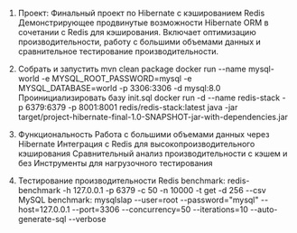 1. Проект: Финальный проект по Hibernate с кэшированием Redis
   Демонстрирующее продвинутые возможности Hibernate ORM в сочетании с Redis для кэширования.
   Включает оптимизацию производительности, работу с большими объемами данных и сравнительное тестирование
   производительности.

2. Собрать и запустить
   mvn clean package
   docker run --name mysql-world -e MYSQL_ROOT_PASSWORD=mysql -e MYSQL_DATABASE=world -p 3306:3306 -d mysql:8.0
   Проинициализировать базу init.sql
   docker run -d --name redis-stack -p 6379:6379 -p 8001:8001 redis/redis-stack:latest
   java -jar target/project-hibernate-final-1.0-SNAPSHOT-jar-with-dependencies.jar

3. Функциональность
   Работа с большими объемами данных через Hibernate 
   Интеграция с Redis для высокопроизводительного кэширования 
   Сравнительный анализ производительности с кэшем и без 
   Инструменты для нагрузочного тестирования

4. Тестирование производительности
   Redis benchmark:
   redis-benchmark -h 127.0.0.1 -p 6379 -c 50 -n 10000 -t get -d 256 --csv
   MySQL benchmark:
   mysqlslap --user=root --password="mysql" --host=127.0.0.1 --port=3306 --concurrency=50 --iterations=10 --auto-generate-sql --verbose
